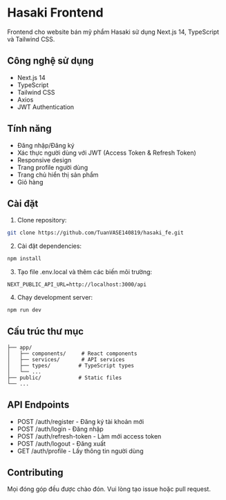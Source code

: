 # Hasaki Frontend

Frontend cho website bán mỹ phẩm Hasaki sử dụng Next.js 14, TypeScript và Tailwind CSS.

## Công nghệ sử dụng

- Next.js 14
- TypeScript
- Tailwind CSS
- Axios
- JWT Authentication

## Tính năng

- Đăng nhập/Đăng ký
- Xác thực người dùng với JWT (Access Token & Refresh Token)
- Responsive design
- Trang profile người dùng
- Trang chủ hiển thị sản phẩm
- Giỏ hàng

## Cài đặt

1. Clone repository:

```bash
git clone https://github.com/TuanVASE140819/hasaki_fe.git
```

2. Cài đặt dependencies:

```bash
npm install
```

3. Tạo file .env.local và thêm các biến môi trường:

```
NEXT_PUBLIC_API_URL=http://localhost:3000/api
```

4. Chạy development server:

```bash
npm run dev
```

## Cấu trúc thư mục

```
├── app/
│   ├── components/     # React components
│   ├── services/       # API services
│   ├── types/         # TypeScript types
│   └── ...
├── public/            # Static files
└── ...
```

## API Endpoints

- POST /auth/register - Đăng ký tài khoản mới
- POST /auth/login - Đăng nhập
- POST /auth/refresh-token - Làm mới access token
- POST /auth/logout - Đăng xuất
- GET /auth/profile - Lấy thông tin người dùng

## Contributing

Mọi đóng góp đều được chào đón. Vui lòng tạo issue hoặc pull request.

